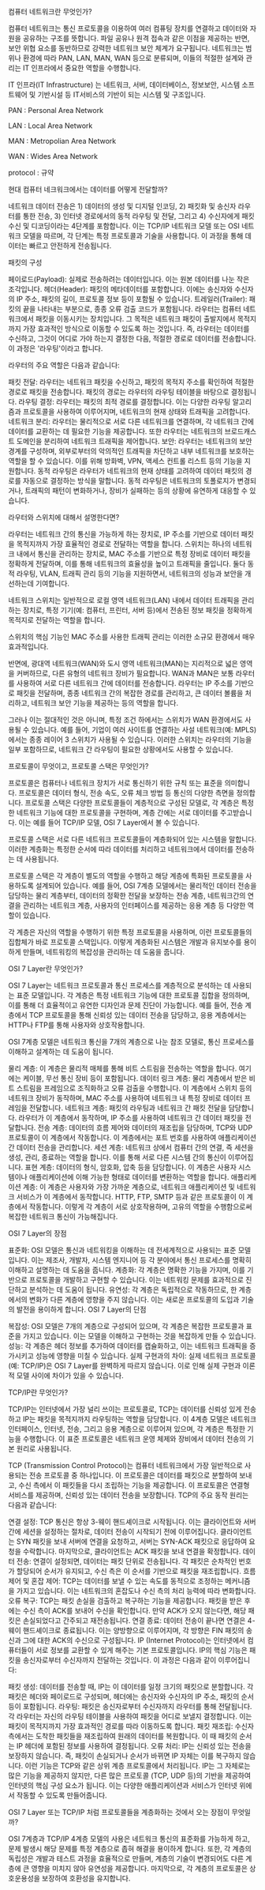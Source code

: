 컴퓨터 네트워크란 무엇인가?

 

컴퓨터 네트워크는 통신 프로토콜을 이용하여 여러 컴퓨팅 장치를 연결하고 데이터와 자원을 공유하는 구조를 뜻합니다. 파일 공유나 원격 접속과 같은 이점을 제공하는 반면, 보안 위협 요소를 동반하므로 강력한 네트워크 보안 체계가 요구됩니다. 네트워크는 범위나 환경에 따라 PAN, LAN, MAN, WAN 등으로 분류되며, 이들의 적절한 설계와 관리는 IT 인프라에서 중요한 역할을 수행합니다.

 

IT 인프라(IT Infrastructure) 는 네트워크, 서버, 데이터베이스, 정보보안, 시스템 소프트웨어 및 기반시설 등 IT서비스의 기반이 되는 시스템 및 구조입니다.

 

PAN : Personal Area Network

LAN : Local Area Network

MAN : Metropolian Area Network

WAN : Wides Area Network

protocol : 규약

 

현대 컴퓨터 네크워크에서는 데이터를 어떻게 전달할까?

 

네트워크 데이터 전송은 1) 데이터의 생성 및 디지털 인코딩, 2) 패킷화 및 송신자 라우터를 통한 전송, 3) 인터넷 경로에서의 동적 라우팅 및 전달, 그리고 4) 수신자에게 패킷 수신 및 디코딩이라는 4단계를 포함합니다. 이는 TCP/IP 네트워크 모델 또는 OSI 네트워크 모델을 따르며, 각 단계는 특정 프로토콜과 기술을 사용합니다. 이 과정을 통해 데이터는 빠르고 안전하게 전송됩니다.

 

패킷의 구성

페이로드(Payload): 실제로 전송하려는 데이터입니다. 이는 원본 데이터를 나눈 작은 조각입니다.
헤더(Header): 패킷의 메타데이터를 포함합니다. 이에는 송신자와 수신자의 IP 주소, 패킷의 길이, 프로토콜 정보 등이 포함될 수 있습니다.
트레일러(Trailer): 패킷의 끝을 나타내는 부분으로, 종종 오류 검출 코드가 포함됩니다.
라우터는 컴퓨터 네트워크에서 패킷을 이동시키는 장치입니다. 그 목적은 네트워크 패킷이 출발지에서 목적지까지 가장 효과적인 방식으로 이동할 수 있도록 하는 것입니다. 즉, 라우터는 데이터를 수신하고, 그것이 어디로 가야 하는지 결정한 다음, 적절한 경로로 데이터를 전송합니다. 이 과정은 '라우팅'이라고 합니다.

 

라우터의 주요 역할은 다음과 같습니다:

패킷 전달: 라우터는 네트워크 패킷을 수신하고, 패킷의 목적지 주소를 확인하여 적절한 경로로 패킷을 전송합니다. 패킷의 경로는 라우터의 라우팅 테이블을 바탕으로 결정됩니다.
라우팅 결정: 라우터는 패킷의 최적 경로를 결정합니다. 이는 다양한 라우팅 알고리즘과 프로토콜을 사용하여 이루어지며, 네트워크의 현재 상태와 트래픽을 고려합니다.
네트워크 분리: 라우터는 물리적으로 서로 다른 네트워크를 연결하며, 각 네트워크 간에 데이터를 교환하는 데 필요한 기능을 제공합니다. 또한 라우터는 네트워크의 브로드캐스트 도메인을 분리하여 네트워크 트래픽을 제어합니다.
보안: 라우터는 네트워크의 보안 경계를 구성하며, 외부로부터의 악의적인 트래픽을 차단하고 내부 네트워크를 보호하는 역할을 할 수 있습니다. 이를 위해 방화벽, VPN, 액세스 컨트롤 리스트 등의 기능을 지원합니다.
동적 라우팅은 라우터가 네트워크의 현재 상태를 고려하여 데이터 패킷의 경로를 자동으로 결정하는 방식을 말합니다. 동적 라우팅은 네트워크의 토폴로지가 변경되거나, 트래픽의 패턴이 변화하거나, 장비가 실패하는 등의 상황에 유연하게 대응할 수 있습니다.

 

라우터와 스위치에 대해서 설명한다면?

 

라우터는 네트워크 간의 통신을 가능하게 하는 장치로, IP 주소를 기반으로 데이터 패킷을 목적지까지 가장 효율적인 경로로 전달하는 역할을 합니다. 스위치는 하나의 네트워크 내에서 통신을 관리하는 장치로, MAC 주소를 기반으로 특정 장비로 데이터 패킷을 정확하게 전달하며, 이를 통해 네트워크의 효율성을 높이고 트래픽을 줄입니다. 둘다 동적 라우팅, VLAN, 트래픽 관리 등의 기능을 지원하면서, 네트워크의 성능과 보안을 개선하는데 기여합니다.

 

네트워크 스위치는 일반적으로 로컬 영역 네트워크(LAN) 내에서 데이터 트래픽을 관리하는 장치로, 특정 기기(예: 컴퓨터, 프린터, 서버 등)에서 전송된 정보 패킷을 정확하게 목적지로 전달하는 역할을 합니다.

 

스위치의 핵심 기능인 MAC 주소를 사용한 트래픽 관리는 이러한 소규모 환경에서 매우 효과적입니다.

 

반면에, 광대역 네트워크(WAN)와 도시 영역 네트워크(MAN)는 지리적으로 넓은 영역을 커버하므로, 다른 유형의 네트워크 장비가 필요합니다. WAN과 MAN은 보통 라우터를 사용하여 서로 다른 네트워크 간에 데이터를 전송합니다. 라우터는 IP 주소를 기반으로 패킷을 전달하며, 종종 네트워크 간의 복잡한 경로를 관리하고, 큰 데이터 볼륨을 처리하고, 네트워크 보안 기능을 제공하는 등의 역할을 합니다.

 

그러나 이는 절대적인 것은 아니며, 특정 조건 하에서는 스위치가 WAN 환경에서도 사용될 수 있습니다. 예를 들어, 기업이 여러 사이트를 연결하는 사설 네트워크(예: MPLS)에서는 종종 레이어 3 스위치가 사용될 수 있습니다. 이러한 스위치는 라우터의 기능을 일부 포함하므로, 네트워크 간 라우팅이 필요한 상황에서도 사용할 수 있습니다.

 

프로토콜이 무엇이고, 프로토콜 스택은 무엇인가?

 

프로토콜은 컴퓨터나 네트워크 장치가 서로 통신하기 위한 규칙 또는 표준을 의미합니다. 프로토콜은 데이터 형식, 전송 속도, 오류 체크 방법 등 통신의 다양한 측면을 정의합니다. 프로토콜 스택은 다양한 프로토콜들이 계층적으로 구성된 모델로, 각 계층은 특정한 네트워크 기능에 대한 프로토콜을 구현하며, 계층 간에는 서로 데이터를 주고받습니다. 이는 예를 들어 TCP/IP 모델, OSI 7 Layer에서 볼 수 있습니다.

 

프로토콜 스택은 서로 다른 네트워크 프로토콜들이 계층화되어 있는 시스템을 말합니다. 이러한 계층화는 특정한 순서에 따라 데이터를 처리하고 네트워크에서 데이터를 전송하는 데 사용됩니다.

 

프로토콜 스택은 각 계층이 별도의 역할을 수행하고 해당 계층에 특화된 프로토콜을 사용하도록 설계되어 있습니다. 예를 들어, OSI 7계층 모델에서는 물리적인 데이터 전송을 담당하는 물리 계층부터, 데이터의 정확한 전달을 보장하는 전송 계층, 네트워크간의 연결을 관리하는 네트워크 계층, 사용자의 인터페이스를 제공하는 응용 계층 등 다양한 역할이 있습니다.

 

각 계층은 자신의 역할을 수행하기 위한 특정 프로토콜을 사용하며, 이런 프로토콜들의 집합체가 바로 프로토콜 스택입니다. 이렇게 계층화된 시스템은 개발과 유지보수를 용이하게 만들며, 네트워킹의 복잡성을 관리하는 데 도움을 줍니다.

 

OSI 7 Layer란 무엇인가?

 

OSI 7 Layer는 네트워크 프로토콜과 통신 프로세스를 계층적으로 분석하는 데 사용되는 표준 모델입니다. 각 계층은 특정 네트워크 기능에 대한 프로토콜 집합을 정의하며, 이를 통해 더 효율적이고 유연한 디자인과 문제 진단이 가능합니다. 예를 들어, 전송 계층에서 TCP 프로토콜을 통해 신뢰성 있는 데이터 전송을 담당하고, 응용 계층에서는 HTTP나 FTP를 통해 사용자와 상호작용합니다.

 

OSI 7계층 모델은 네트워크 통신을 7개의 계층으로 나눈 참조 모델로, 통신 프로세스를 이해하고 설계하는 데 도움이 됩니다.

물리 계층: 이 계층은 물리적 매체를 통해 비트 스트림을 전송하는 역할을 합니다. 여기에는 케이블, 무선 통신 장비 등이 포함됩니다.
데이터 링크 계층: 물리 계층에서 받은 비트 스트림을 프레임으로 조직화하고 오류 검출을 수행합니다. 이 계층에서 스위치 등의 네트워크 장비가 동작하며, MAC 주소를 사용하여 네트워크 내 특정 장비로 데이터 프레임을 전달합니다.
네트워크 계층: 패킷의 라우팅과 네트워크 간 패킷 전달을 담당합니다. 라우터가 이 계층에서 동작하며, IP 주소를 사용하여 네트워크 간 데이터 패킷을 전달합니다.
전송 계층: 데이터의 흐름 제어와 데이터의 재조립을 담당하며, TCP와 UDP 프로토콜이 이 계층에서 작동합니다. 이 계층에서는 포트 번호를 사용하여 애플리케이션 간 데이터 전송을 관리합니다.
세션 계층: 네트워크 상에서 컴퓨터 간의 연결, 즉 세션을 생성, 관리, 종료하는 역할을 합니다. 이를 통해 서로 다른 시스템 간의 통신이 이루어집니다.
표현 계층: 데이터의 형식, 암호화, 압축 등을 담당합니다. 이 계층은 사용자 시스템이나 애플리케이션에 이해 가능한 형태로 데이터를 변환하는 역할을 합니다.
애플리케이션 계층: 이 계층은 사용자와 가장 가까운 계층으로, 네트워크 애플리케이션 및 네트워크 서비스가 이 계층에서 동작합니다. HTTP, FTP, SMTP 등과 같은 프로토콜이 이 계층에서 작동합니다.
이렇게 각 계층이 서로 상호작용하며, 고유의 역할을 수행함으로써 복잡한 네트워크 통신이 가능해집니다.

 

OSI 7 Layer의 장점

표준화: OSI 모델은 통신과 네트워킹을 이해하는 데 전세계적으로 사용되는 표준 모델입니다. 이는 제조사, 개발자, 시스템 엔지니어 등 각 분야에서 통신 프로세스를 명확히 이해하고 설명하는 데 도움을 줍니다.
계층화: 각 계층은 명확한 기능을 가지며, 이를 기반으로 프로토콜을 개발하고 구현할 수 있습니다. 이는 네트워킹 문제를 효과적으로 진단하고 분석하는 데 도움이 됩니다.
유연성: 각 계층은 독립적으로 작동하므로, 한 계층에서의 변화가 다른 계층에 영향을 주지 않습니다. 이는 새로운 프로토콜의 도입과 기술의 발전을 용이하게 합니다.
OSI 7 Layer의 단점

복잡성: OSI 모델은 7개의 계층으로 구성되어 있으며, 각 계층은 복잡한 프로토콜과 표준을 가지고 있습니다. 이는 모델을 이해하고 구현하는 것을 복잡하게 만들 수 있습니다.
성능: 각 계층은 헤더 정보를 추가하여 데이터를 캡슐화하고, 이는 네트워크 트래픽을 증가시키고 성능에 영향을 미칠 수 있습니다.
실제 구현과의 차이: 실제 네트워크 프로토콜(예: TCP/IP)은 OSI 7 Layer를 완벽하게 따르지 않습니다. 이로 인해 실제 구현과 이론적 모델 사이에 차이가 있을 수 있습니다.
 

TCP/IP란 무엇인가?

 

TCP/IP는 인터넷에서 가장 널리 쓰이는 프로토콜로, TCP는 데이터를 신뢰성 있게 전송하고 IP는 패킷을 목적지까지 라우팅하는 역할을 담당합니다. 이 4계층 모델은 네트워크 인터페이스, 인터넷, 전송, 그리고 응용 계층으로 이루어져 있으며, 각 계층은 특정한 기능을 수행합니다. 이 표준 프로토콜은 네트워크 운영 체제와 장비에서 데이터 전송의 기본 원리로 사용됩니다.

 

TCP (Transmission Control Protocol)는 컴퓨터 네트워크에서 가장 일반적으로 사용되는 전송 프로토콜 중 하나입니다. 이 프로토콜은 데이터를 패킷으로 분할하여 보내고, 수신 측에서 이 패킷들을 다시 조립하는 기능을 제공합니다. 이 프로토콜은 연결형 서비스를 제공하며, 신뢰성 있는 데이터 전송을 보장합니다. TCP의 주요 동작 원리는 다음과 같습니다:

연결 설정: TCP 통신은 항상 3-웨이 핸드셰이크로 시작됩니다. 이는 클라이언트와 서버 간에 세션을 설정하는 절차로, 데이터 전송이 시작되기 전에 이루어집니다. 클라이언트는 SYN 패킷을 보내 서버에 연결을 요청하고, 서버는 SYN-ACK 패킷으로 응답하여 요청을 수락합니다. 마지막으로, 클라이언트는 ACK 패킷을 보내 연결을 확정합니다.
데이터 전송: 연결이 설정되면, 데이터는 패킷 단위로 전송됩니다. 각 패킷은 순차적인 번호가 할당되어 순서가 유지되고, 수신 측은 이 순서를 기반으로 패킷을 재조립합니다.
흐름 제어 및 혼잡 제어: TCP는 데이터를 보낼 수 있는 속도를 동적으로 조정하는 메커니즘을 가지고 있습니다. 이는 네트워크의 혼잡도나 수신 측의 처리 능력에 따라 변화합니다.
오류 복구: TCP는 패킷 손실을 검출하고 복구하는 기능을 제공합니다. 패킷을 받은 후에는 수신 측이 ACK를 보내어 수신을 확인합니다. 만약 ACK가 오지 않는다면, 해당 패킷은 손실되었다고 간주되고 재전송됩니다.
연결 종료: 데이터 전송이 끝나면 연결은 4-웨이 핸드셰이크로 종료됩니다. 이는 양방향으로 이루어지며, 각 방향은 FIN 패킷의 송신과 그에 대한 ACK의 수신으로 구성됩니다.
IP (Internet Protocol)는 인터넷에서 컴퓨터들이 서로 정보를 교환할 수 있게 해주는 기본 프로토콜입니다. IP의 핵심 기능은 패킷을 송신자로부터 수신자까지 전달하는 것입니다. 이 과정은 다음과 같이 이루어집니다:

패킷 생성: 데이터를 전송할 때, IP는 이 데이터를 일정 크기의 패킷으로 분할합니다. 각 패킷은 헤더와 페이로드로 구성되며, 헤더에는 송신자와 수신자의 IP 주소, 패킷의 순서 등이 포함됩니다.
라우팅: 패킷은 송신자로부터 수신자까지 라우터를 통해 전달됩니다. 각 라우터는 자신의 라우팅 테이블을 사용하여 패킷을 어디로 보낼지 결정합니다. 이는 패킷이 목적지까지 가장 효과적인 경로를 따라 이동하도록 합니다.
패킷 재조립: 수신자 측에서는 도착한 패킷들을 재조립하여 원래의 데이터를 복원합니다. 이 때 패킷의 순서는 IP 헤더에 포함된 정보를 사용하여 결정됩니다.
오류 처리: IP는 신뢰성 있는 전송을 보장하지 않습니다. 즉, 패킷이 손실되거나 순서가 바뀌면 IP 자체는 이를 복구하지 않습니다. 이런 기능은 TCP와 같은 상위 계층 프로토콜에서 처리됩니다.
IP는 그 자체로는 많은 기능을 제공하지 않지만, 다른 많은 프로토콜 (TCP, UDP 등)의 기반을 제공하여 인터넷의 핵심 구성 요소가 됩니다. 이는 다양한 애플리케이션과 서비스가 인터넷 위에서 작동할 수 있도록 만들어줍니다.

 

 

OSI 7 Layer 또는 TCP/IP 처럼 프로토콜들을 계층화하는 것에서 오는 장점이 무엇일까?

 

OSI 7계층과 TCP/IP 4계층 모델의 사용은 네트워크 통신의 표준화를 가능하게 하고, 문제 발생시 해당 문제를 특정 계층으로 좁혀 해결을 용이하게 합니다. 또한, 각 계층의 독립성은 개발과 테스트 과정을 효율적으로 만들며, 계층의 기술이 변경되어도 다른 계층에 큰 영향을 미치지 않아 유연성을 제공합니다. 마지막으로, 각 계층의 프로토콜은 상호운용성을 보장하여 호환성을 유지합니다.